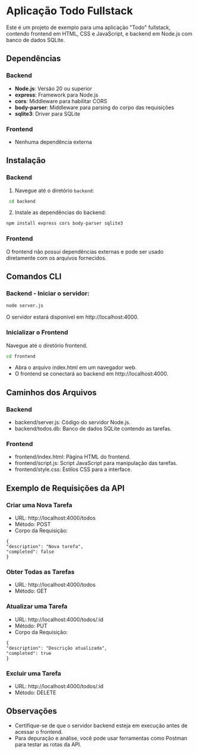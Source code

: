 # Aplicação Todo Fullstack

Este é um projeto de exemplo para uma aplicação "Todo" fullstack, contendo frontend em HTML, CSS e JavaScript, e backend em Node.js com banco de dados SQLite.

## Dependências

### Backend

- **Node.js**: Versão 20 ou superior
- **express**: Framework para Node.js
- **cors**: Middleware para habilitar CORS
- **body-parser**: Middleware para parsing do corpo das requisições
- **sqlite3**: Driver para SQLite

### Frontend

- Nenhuma dependência externa

## Instalação

### Backend

1. Navegue até o diretório `backend`:

```bash
 cd backend
```

2. Instale as dependências do backend:

```bash
npm install express cors body-parser sqlite3
```

### Frontend

O frontend não possui dependências externas e pode ser usado diretamente com os arquivos fornecidos.

## Comandos CLI

### Backend - Iniciar o servidor:

```bash
node server.js
```

O servidor estará disponível em http://localhost:4000.

### Inicializar o Frontend

Navegue até o diretório frontend.

```bash
cd frontend
```

- Abra o arquivo index.html em um navegador web.
- O frontend se conectará ao backend em http://localhost:4000.

## Caminhos dos Arquivos

### Backend

- backend/server.js: Código do servidor Node.js.
- backend/todos.db: Banco de dados SQLite contendo as tarefas.

### Frontend

- frontend/index.html: Página HTML do frontend.
- frontend/script.js: Script JavaScript para manipulação das tarefas.
- frontend/style.css: Estilos CSS para a interface.

## Exemplo de Requisições da API

### Criar uma Nova Tarefa

- URL: http://localhost:4000/todos
- Método: POST
- Corpo da Requisição:

```
{
"description": "Nova tarefa",
"completed": false
}
```

### Obter Todas as Tarefas

- URL: http://localhost:4000/todos
- Método: GET

### Atualizar uma Tarefa

- URL: http://localhost:4000/todos/:id
- Método: PUT
- Corpo da Requisição:

```
{
"description": "Descrição atualizada",
"completed": true
}
```

### Excluir uma Tarefa

- URL: http://localhost:4000/todos/:id
- Método: DELETE

## Observações

- Certifique-se de que o servidor backend esteja em execução antes de acessar o frontend.
- Para depuração e análise, você pode usar ferramentas como Postman para testar as rotas da API.
